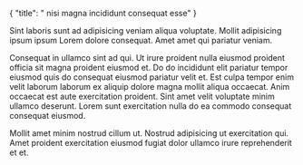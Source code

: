 {
  "title": " nisi magna incididunt consequat esse"
}

Sint laboris sunt ad adipisicing veniam aliqua voluptate. Mollit adipisicing ipsum ipsum Lorem dolore consequat. Amet amet qui pariatur veniam.

Consequat in ullamco sint ad qui. Ut irure proident nulla eiusmod proident officia sit magna proident eiusmod et. Do do incididunt elit pariatur tempor eiusmod quis do consequat eiusmod pariatur velit et. Est culpa tempor enim velit laborum laborum ex aliquip dolore magna mollit aliqua occaecat. Anim occaecat est aute exercitation proident. Sint amet velit voluptate minim ullamco deserunt. Lorem sunt exercitation nulla do ea commodo consequat consequat eiusmod.

Mollit amet minim nostrud cillum ut. Nostrud adipisicing ut exercitation qui. Amet proident exercitation eiusmod fugiat dolor ullamco irure reprehenderit et et.